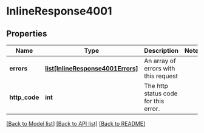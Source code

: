 # InlineResponse4001

## Properties
Name | Type | Description | Notes
------------ | ------------- | ------------- | -------------
**errors** | [**list[InlineResponse4001Errors]**](InlineResponse4001Errors.md) | An array of errors with this request | 
**http_code** | **int** | The http status code for this error. | 

[[Back to Model list]](../README.md#documentation-for-models) [[Back to API list]](../README.md#documentation-for-api-endpoints) [[Back to README]](../README.md)

